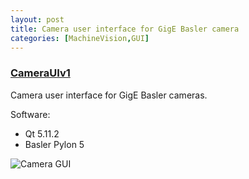 ```yaml
---
layout: post
title: Camera user interface for GigE Basler camera
categories: [MachineVision,GUI]
---
```


### [CameraUIv1](https://codeleccz.github.io/CameraUIv1/)

Camera user interface for GigE Basler cameras.

Software:
- Qt 5.11.2
- Basler Pylon 5

![Camera GUI](https://codeleccz.github.io/CameraUIv1/Qt%20Pylon.png)
